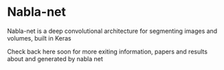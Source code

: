 # Nabla-net
Nabla-net is a deep convolutional architecture for segmenting images and volumes, built in Keras

Check back here soon for more exiting information, papers and results about and generated by nabla net 

